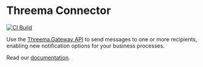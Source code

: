 # Threema Connector

[![CI Build](https://github.com/axonivy-market/threema-connector/actions/workflows/ci.yml/badge.svg)](https://github.com/axonivy-market/threema-connector/actions/workflows/ci.yml)

Use the [Threema.Gateway API](https://threema.ch/en/gateway) to send messages to one or more recipients, enabling new notification options for your business processes.

Read our [documentation](threema-connector-product/README.md).
